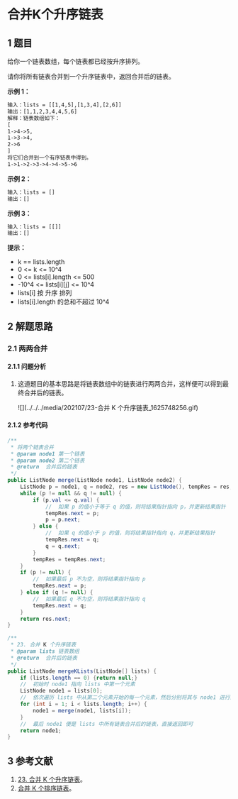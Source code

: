 # 合并K个升序链表

## 1 题目

给你一个链表数组，每个链表都已经按升序排列。

请你将所有链表合并到一个升序链表中，返回合并后的链表。

**示例 1：**

```txt
输入：lists = [[1,4,5],[1,3,4],[2,6]]
输出：[1,1,2,3,4,4,5,6]
解释：链表数组如下：
[
1->4->5,
1->3->4,
2->6
]
将它们合并到一个有序链表中得到。
1->1->2->3->4->4->5->6
```

**示例 2：**

```txt
输入：lists = []
输出：[]
```

**示例 3：**

```txt
输入：lists = [[]]
输出：[]
```

**提示：**

* k == lists.length
* 0 <= k <= 10^4
* 0 <= lists[i].length <= 500
* -10^4 <= lists[i][j] <= 10^4
* lists[i] 按 升序 排列
* lists[i].length 的总和不超过 10^4

## 2 解题思路

### 2.1 两两合并

#### 2.1.1 问题分析

1. 这道题目的基本思路是将链表数组中的链表进行两两合并，这样便可以得到最终合并后的链表。
   
   ![](../../../media/202107/23-合并 K 个升序链表_1625748256.gif)

#### 2.1.2 参考代码

```java
/**
 * 将两个链表合并
 * @param node1 第一个链表
 * @param node2 第二个链表
 * @return  合并后的链表
 */
public ListNode merge(ListNode node1, ListNode node2) {
    ListNode p = node1, q = node2, res = new ListNode(), tempRes = res;
    while (p != null && q != null) {
        if (p.val <= q.val) {
            //  如果 p 的值小于等于 q 的值，则将结果指针指向 p，并更新结果指针
            tempRes.next = p;
            p = p.next;
        } else {
            //  如果 q 的值小于 p 的值，则将结果指针指向 q，并更新结果指针
            tempRes.next = q;
            q = q.next;
        }
        tempRes = tempRes.next;
    }
    if (p != null) {
        //  如果最后 p 不为空，则将结果指针指向 p
        tempRes.next = p;
    } else if (q != null) {
        //  如果最后 q 不为空，则将结果指针指向 q
        tempRes.next = q;
    }
    return res.next;
}

/**
 * 23. 合并 K 个升序链表
 * @param lists 链表数组
 * @return  合并后的链表
 */
public ListNode mergeKLists(ListNode[] lists) {
    if (lists.length == 0) {return null;}
    //  初始时 node1 指向 lists 中第一个元素
    ListNode node1 = lists[0];
    //  依次遍历 lists 中从第二个元素开始的每一个元素，然后分别将其与 node1 进行递归合并成一个更大的链表
    for (int i = 1; i < lists.length; i++) {
        node1 = merge(node1, lists[i]);
    }
    //  最后 node1 便是 lists 中所有链表合并后的链表，直接返回即可
    return node1;
}
```

## 3 参考文献

1. [23. 合并 K 个升序链表](https://leetcode-cn.com/problems/merge-k-sorted-lists)。
2. [合并 K 个排序链表](https://leetcode-cn.com/problems/merge-k-sorted-lists/solution/leetcode-23-he-bing-kge-pai-xu-lian-biao-by-powcai)。

